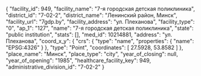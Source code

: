 {
    "facility_id": 949,
    "facility_name": "7-я городская детская поликлиника",
    "district_id": "7-02-2",
    "district_name": "Ленинский район, Минск",
    "facility_url": "7gdp.by",
    "facility_address": "ул. Плеханова",
    "facility_type": "0",
    "ap_1": "127",
    "name": "7-я городская детская поликлиника",
    "state": "public institution",
    "stats": [],
    "med_id": 10214881,
    "address": "ул. Плеханова",
    "coord_x_y": {
        "crs": {
            "type": "name",
            "properties": {
                "name": "EPSG:4326"
            }
        },
        "type": "Point",
        "coordinates": [
            27.5928,
            53.8582
        ]
    },
    "place_name": "Минск",
    "place_type": "city",
    "year_of_closing": null,
    "year_of_opening": "1985",
    "healthcare_facility_key": 949,
    "administrative_division_id": "7-02-2"
}